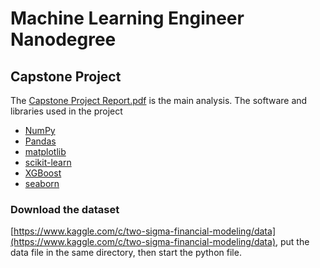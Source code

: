 # Machine Learning Engineer Nanodegree

## Capstone Project
The [Capstone Project Report.pdf](https://github.com/AlexanderCYchu/Two-Sigma-Financial-Modeling-Challenge-Kaggle/blob/master/MLND%20-%20Machine%20Learning%20Capstone%20Project%20Report.pdf) is the main analysis.
The software and libraries used in the project

- [NumPy](http://www.numpy.org/)
- [Pandas](http://pandas.pydata.org)
- [matplotlib](http://matplotlib.org/)
- [scikit-learn](http://scikit-learn.org/stable/)
- [XGBoost](https://github.com/dmlc/xgboost)
- [seaborn](https://github.com/mwaskom/seaborn)


### Download the dataset
 [https://www.kaggle.com/c/two-sigma-financial-modeling/data](https://www.kaggle.com/c/two-sigma-financial-modeling/data), put the data file in the same directory, then start the python file.
